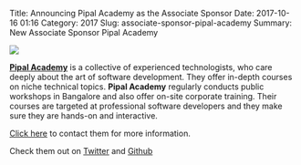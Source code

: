 Title: Announcing Pipal Academy as the Associate Sponsor
Date: 2017-10-16 01:16
Category: 2017
Slug: associate-sponsor-pipal-academy
Summary: New Associate Sponsor Pipal Academy

[<img src="https://in.pycon.org/2017/images/sponsor/pipal.png">](https://pipal.in/)

**[Pipal Academy](https://pipal.in/)** is a collective of experienced technologists, who care deeply about the art of software development. They offer in-depth courses on niche technical topics. **Pipal Academy** regularly conducts public workshops in Bangalore and also offer on-site corporate training. Their courses are targeted at professional software developers and they make sure they are hands-on and interactive.

[Click here](https://pipal.in/contact) to contact them for more information.

Check them out on [Twitter](https://twitter.com/pipalacademy) and [Github](https://github.com/pipalacademy)